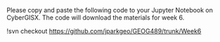 Please copy and paste the following code to your Jupyter Notebook on CyberGISX. The code will download the materials for week 6.

!svn checkout https://github.com/jparkgeo/GEOG489/trunk/Week6
